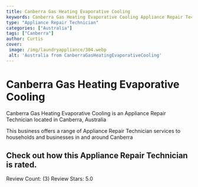 ```yaml
---
title: Canberra Gas Heating Evaporative Cooling
keywords: Canberra Gas Heating Evaporative Cooling Appliance Repair Technician Canberra Australia 
type: "Appliance Repair Technician"
categories: ["Australia"]
tags: ["Canberra"]
author: Curtis
cover:
 image: /img/laundryappliance/304.webp
 alt: 'Australia from CanberraGasHeatingEvaporativeCooling'
---
```


# Canberra Gas Heating Evaporative Cooling
Canberra Gas Heating Evaporative Cooling is an Appliance Repair Technician located in Canberra, Australia

This business offers a range of Appliance Repair Technician services to households and businesses in and around Canberra

## Check out how this Appliance Repair Technician is rated.
Review Count: (3)
Review Stars: 5.0
